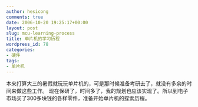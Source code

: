 ```yaml
---
author: hesicong
comments: true
date: 2006-10-20 19:25:17+00:00
layout: post
slug: mcu-learning-process
title: 单片机的学习历程
wordpress_id: 78
categories:
- 硬件
tags:
- 单片机
---
```


本来打算大三的暑假就玩玩单片机的，可是那时候准备考研去了，就没有多余的时间来做这些工作。
现在保研了，时间多了，我的规划也应该实现了。所以到电子市场买了300多块钱的各样零件，准备开始单片机的探索历程。
